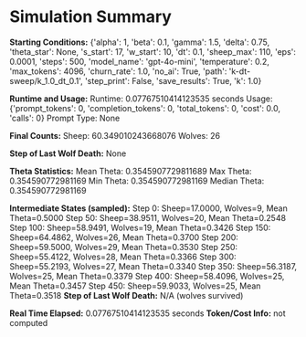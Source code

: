 # Simulation Summary

**Starting Conditions:**
{'alpha': 1, 'beta': 0.1, 'gamma': 1.5, 'delta': 0.75, 'theta_star': None, 's_start': 17, 'w_start': 10, 'dt': 0.1, 'sheep_max': 110, 'eps': 0.0001, 'steps': 500, 'model_name': 'gpt-4o-mini', 'temperature': 0.2, 'max_tokens': 4096, 'churn_rate': 1.0, 'no_ai': True, 'path': 'k-dt-sweep/k_1.0_dt_0.1', 'step_print': False, 'save_results': True, 'k': 1.0}

**Runtime and Usage:**
Runtime: 0.07767510414123535 seconds
Usage: {'prompt_tokens': 0, 'completion_tokens': 0, 'total_tokens': 0, 'cost': 0.0, 'calls': 0}
Prompt Type: None

**Final Counts:**
Sheep: 60.349010243668076
Wolves: 26

**Step of Last Wolf Death:**
None

**Theta Statistics:**
Mean Theta: 0.3545907729811689
Max Theta: 0.354590772981169
Min Theta: 0.354590772981169
Median Theta: 0.354590772981169

**Intermediate States (sampled):**
Step 0: Sheep=17.0000, Wolves=9, Mean Theta=0.5000
Step 50: Sheep=38.9511, Wolves=20, Mean Theta=0.2548
Step 100: Sheep=58.9491, Wolves=19, Mean Theta=0.3426
Step 150: Sheep=64.4862, Wolves=26, Mean Theta=0.3700
Step 200: Sheep=59.5000, Wolves=29, Mean Theta=0.3530
Step 250: Sheep=55.4122, Wolves=28, Mean Theta=0.3366
Step 300: Sheep=55.2193, Wolves=27, Mean Theta=0.3340
Step 350: Sheep=56.3187, Wolves=25, Mean Theta=0.3379
Step 400: Sheep=58.4096, Wolves=25, Mean Theta=0.3457
Step 450: Sheep=59.9033, Wolves=25, Mean Theta=0.3518
**Step of Last Wolf Death:** N/A (wolves survived)

**Real Time Elapsed:** 0.07767510414123535 seconds
**Token/Cost Info:** not computed